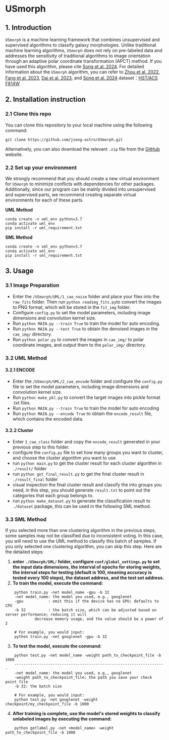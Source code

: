 # USmorph
## 1. Introduction
`USmorph` is a machine learning framework that combines unsupervised and supervised algorithms to classify galaxy morphologies. Unlike traditional machine learning algorithms, `USmorph` does not rely on pre-labeled data and addresses the sensitivity of traditional algorithms to image orientation through an adaptive polar coordinate transformation (APCT) method. If you have used this algorithm, please cite [Song et al. 2024](https://doi.org/10.3847/1538-4365/ad434f). For detailed information about the `USmorph` algorithm, you can refer to [Zhou et al. 2022](https://doi.org/10.3847/1538-3881/ac4245), [Fang et al. 2023](https://doi.org/10.3847/1538-3881/aca1a6), [Dai et al. 2023](https://doi.org/10.3847/1538-4365/ace69e), and [Song et al. 2024](https://doi.org/10.5281/zenodo.17421185)
dataset：[HST/ACS F814W](10.5281/zenodo.17421185)
## 2. Installation instruction
### 2.1 Clone this repo
You can clone this repository to your local machine using the following command:

```git clone https://github.com/jsong-astro/USmorph.git ```

Alternatively, you can also download the relevant `.zip` file from the [GitHub](https://github.com/jsong-astro/USmorph) website.

### 2.2 Set up your environment
We strongly recommend that you should create a new virtual environment for `USmorph` to minimize conflicts with dependencies for other packages. Additionally, since our program can be mainly divided into unsupervised and supervised parts, we recommend creating separate virtual environments for each of these parts.

**UML Method**
``` 
conda create -n uml_env python=3.7
conda activate uml_env
pip install -r uml_requirement.txt
```
**SML Method**
```
conda create -n sml_env python=3.7
conda activate sml_env
pip install -r sml_requirement.txt
```
## 3. Usage
### 3.1 Image Preparation
- Enter the `/USmorph/UML/1_cae_noise` folder and place your files into the `raw_fits` folder. Then run `python readimg_fits.py`to convert the images to PNG format, which will be stored in the `fit_img` folder.
- Configure `config.py` to set the model parameters, including image dimensions and convolution kernel size.
- Run `python MAIN.py --train True` to train the model for auto encoding.
- Run `python MAIN.py --test True` to obtain the denoised images in the `cae_img/` directory.
- Run `python polar.py` to convert the images in `cae_img/` to polar coordinate images, and output them to the `polar_img/` directory.

### 3.2 UML Method
#### 3.2.1 ENCODE
- Enter the `/USmorph/UML/2_cae_encode` folder and configure the `config.py` file to set the model parameters, including image dimensions and convolution kernel size.
- Run `python make_pkl.py` to convert the target images into pickle format .txt files.
- Run `python MAIN.py --train True` to train the model for auto encoding
- Run `python MAIN.py --encode True` to obtain the `encode_result` file, which contains the encoded data.
#### 3.2.2 Cluster
- Enter `3_cae_class` folder and copy the `encode_result` generated in your previous step to this folder. 
- configure the `config.py` file to set how many groups you want to cluster, and choose the cluster algorithm you want to use
- run `python main.py` to get the cluster result for each cluster algorithm in `./result/` folder
- run `python get_final_result.py` to get the final cluster result in `./result_final` folder
- visual inspection the final cluster result and classify the into groups you need, in this step, you should generate `result.txt` to point out the categories that each group belongs to.
- run `python make_dataset.py` to generate the classification result to `./dataset` package, this can be used in the following SML method.

### 3.3 SML Method
If you selected more than one clustering algorithm in the previous steps, some samples may not be classified due to inconsistent voting. In this case, you will need to use the UML method to classify this batch of samples. If you only selected one clustering algorithm, you can skip this step.
Here are the detailed steps:
1.  **enter `./USmorph/SML/` folder,  configure `conf/global_settings.py` to set the input data dimensions, the interval of epochs for storing weights, the interval steps for testing (default is 100, meaning accuracy is tested every 100 steps), the dataset address, and the test set address.**
2. **To train the model, execute the command:**
```
	python train.py -net model_name -gpu -b 32 
	-net model_name: the model you used, e.g., googlenet
	-gpu           : omit this if the device has no GPU; defaults to CPU
	-b 32          : the batch size, which can be adjusted based on server performance; reducing it will 
			 decrease memory usage, and the value should be a power of 2
	
	# For example, you would input:
	python train.py -net googlenet -gpu -b 32
```
3. **To test the model, execute the command:**
```
	python test.py -net model_name -weight path_to_checkpoint_file -b 1000
	-------------------------------------------------------------------
	-net model_name: the model you used, e.g., googlenet
	-weight path_to_checkpoint_file: the path you save your check point file
	-b 32: the batch size
	
	# For example, you would input:
	python test.py -net googlenet -weight checkpoint/my_checkpoint_file -b 1000
```
4. **After training is complete, use the model's stored weights to classify unlabeled images by executing the command:**
```
	python getlabel.py -net <model_name> -weight path_to_checkpoint_file -b 1000
```
